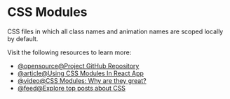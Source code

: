 # CSS Modules

CSS files in which all class names and animation names are scoped locally by default.

Visit the following resources to learn more:

- [@opensource@Project GitHub Repository](https://github.com/css-modules/css-modules)
- [@article@Using CSS Modules In React App](https://medium.com/@ralph1786/using-css-modules-in-react-app-c2079eadbb87)
- [@video@CSS Modules: Why are they great?](https://www.youtube.com/watch?v=pKMWU9OrA2s)
- [@feed@Explore top posts about CSS](https://app.daily.dev/tags/css?ref=roadmapsh)
